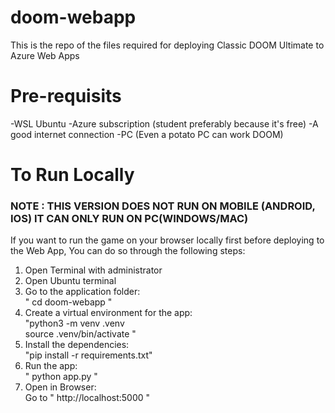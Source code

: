 # doom-webapp
This is the repo of the files required for deploying Classic DOOM Ultimate to Azure Web Apps

# Pre-requisits 
-WSL Ubuntu
-Azure subscription (student preferably because it's free)
-A good internet connection 
-PC (Even a potato PC can work DOOM)

# To Run Locally
### NOTE : THIS VERSION DOES NOT RUN ON MOBILE (ANDROID, IOS) IT CAN ONLY RUN ON PC(WINDOWS/MAC) ###
If you want to run the game on your browser locally first before deploying to the Web App, You can do so through the following steps:

1) Open Terminal with administrator
2) Open Ubuntu terminal
3) Go to the application folder: \
      " cd doom-webapp "
4) Create a virtual environment for the app:\
      "python3 -m venv .venv \
       source .venv/bin/activate "
5) Install the dependencies:\
      "pip install -r requirements.txt"
6) Run the app:\
      " python app.py "
7) Open in Browser:\
   Go to " http://localhost:5000 "
